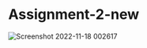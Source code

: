 # Assignment-2-new
![Screenshot 2022-11-18 002617](https://user-images.githubusercontent.com/95288795/202565847-b504adbf-da23-418b-b60d-e4a5fde9dceb.png)
